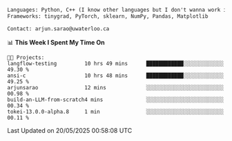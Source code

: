 ```txt
Languages: Python, C++ (I know other languages but I don't wanna work in em)
Frameworks: tinygrad, PyTorch, sklearn, NumPy, Pandas, Matplotlib

Contact: arjun.sarao@uwaterloo.ca
```

<!--START_SECTION:waka-->
📊 **This Week I Spent My Time On** 

```text
🐱‍💻 Projects: 
langflow-testing         10 hrs 49 mins      ████████████░░░░░░░░░░░░░   49.30 % 
ansi-c                   10 hrs 48 mins      ████████████░░░░░░░░░░░░░   49.25 % 
arjunsarao               12 mins             ░░░░░░░░░░░░░░░░░░░░░░░░░   00.98 % 
build-an-LLM-from-scratch4 mins              ░░░░░░░░░░░░░░░░░░░░░░░░░   00.34 % 
tokei-13.0.0-alpha.8     1 min               ░░░░░░░░░░░░░░░░░░░░░░░░░   00.11 % 
```


 Last Updated on 20/05/2025 00:58:08 UTC
<!--END_SECTION:waka-->
